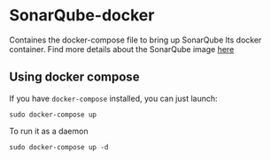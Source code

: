 # SonarQube-docker

Containes the docker-compose file to bring up SonarQube lts docker container.
Find more details about the SonarQube image [here](https://hub.docker.com/_/sonarqube/)

## Using docker compose
If you have `docker-compose` installed, you can just launch:

```
sudo docker-compose up
```

To run it as a daemon

```
sudo docker-compose up -d
```
